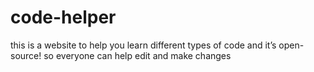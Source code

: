 # code-helper
this is a website to help you learn different types of code and it’s open-source! so everyone can help edit and make changes 
